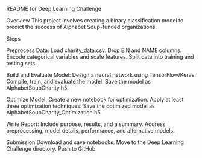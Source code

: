 README for Deep Learning Challenge

Overview
This project involves creating a binary classification model to predict the success of Alphabet Soup-funded organizations.

Steps

Preprocess Data:
Load charity_data.csv.
Drop EIN and NAME columns.
Encode categorical variables and scale features.
Split data into training and testing sets.

Build and Evaluate Model:
Design a neural network using TensorFlow/Keras.
Compile, train, and evaluate the model.
Save the model as AlphabetSoupCharity.h5.

Optimize Model:
Create a new notebook for optimization.
Apply at least three optimization techniques.
Save the optimized model as AlphabetSoupCharity_Optimization.h5.

Write Report:
Include purpose, results, and a summary.
Address preprocessing, model details, performance, and alternative models.

Submission
Download and save notebooks.
Move to the Deep Learning Challenge directory.
Push to GitHub.

